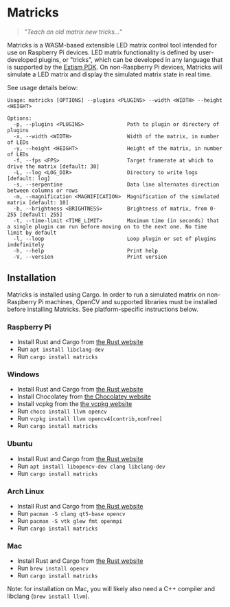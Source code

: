 # Matricks

> _"Teach an old matrix new tricks..."_

Matricks is a WASM-based extensible LED matrix control tool intended for use on Raspberry Pi devices.
LED matrix functionality is defined by user-developed plugins, or "tricks", which can be developed in any language that 
is supported by the [Extism PDK](https://extism.org/docs/category/write-a-plug-in). 
On non-Raspberry Pi devices, Matricks will simulate a LED matrix and display the simulated matrix state in real time.

See usage details below:

```
Usage: matricks [OPTIONS] --plugins <PLUGINS> --width <WIDTH> --height <HEIGHT>

Options:
  -p, --plugins <PLUGINS>              Path to plugin or directory of plugins
  -x, --width <WIDTH>                  Width of the matrix, in number of LEDs
  -y, --height <HEIGHT>                Height of the matrix, in number of LEDs
  -f, --fps <FPS>                      Target framerate at which to drive the matrix [default: 30]
  -L, --log <LOG_DIR>                  Directory to write logs [default: log]
  -s, --serpentine                     Data line alternates direction between columns or rows
  -m, --magnification <MAGNIFICATION>  Magnification of the simulated matrix [default: 10]
  -b, --brightness <BRIGHTNESS>        Brightness of matrix, from 0-255 [default: 255]
  -t, --time-limit <TIME_LIMIT>        Maximum time (in seconds) that a single plugin can run before moving on to the next one. No time limit by default
  -l, --loop                           Loop plugin or set of plugins indefinitely
  -h, --help                           Print help
  -V, --version                        Print version
```

## Installation
Matricks is installed using Cargo. 
In order to run a simulated matrix on non-Raspberry Pi machines, 
OpenCV and supported libraries must be installed before installing Matricks.
See platform-specific instructions below.

### Raspberry Pi
- Install Rust and Cargo from [the Rust website](https://rustup.rs)
- Run `apt install libclang-dev`
- Run `cargo install matricks`

### Windows
- Install Rust and Cargo from [the Rust website](https://rustup.rs)
- Install Chocolatey from [the Chocolatey website](https://chocolatey.org/install)
- Install vcpkg from the [the vcpkg website](https://vcpkg.io/en/getting-started.html)
- Run `choco install llvm opencv`
- Run `vcpkg install llvm opencv4[contrib,nonfree]`
- Run `cargo install matricks`

### Ubuntu
- Install Rust and Cargo from [the Rust website](https://rustup.rs)
- Run `apt install libopencv-dev clang libclang-dev`
- Run `cargo install matricks`

### Arch Linux
- Install Rust and Cargo from [the Rust website](https://rustup.rs)
- Run `pacman -S clang qt5-base opencv`
- Run `pacman -S vtk glew fmt openmpi`
- Run `cargo install matricks`

### Mac
- Install Rust and Cargo from [the Rust website](https://rustup.rs)
- Run `brew install opencv`
- Run `cargo install matricks`

Note: for installation on Mac, you will likely also need a C++ compiler and libclang (`brew install llvm`).
